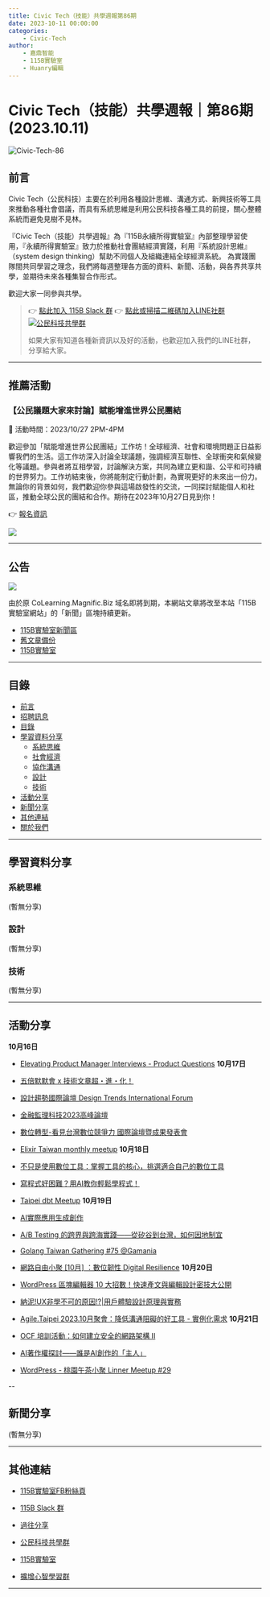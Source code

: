 ```yaml
---
title: Civic Tech（技能）共學週報第86期
date: 2023-10-11 00:00:00
categories:
	- Civic-Tech
author:
	- 嘉鼎智能
	- 115B實驗室
	- Huanry編輯
---
```

# Civic Tech（技能）共學週報｜第86期 (2023.10.11)

![Civic-Tech-86](/img/ct/86.png)

## 前言

Civic Tech（公民科技）主要在於利用各種設計思維、溝通方式、新興技術等工具來推動各種社會倡議，而具有系統思維是利用公民科技各種工具的前提，關心整體系統而避免見樹不見林。

『Civic Tech（技能）共學週報』為『115B永續所得實驗室』內部整理學習使用，『永續所得實驗室』致力於推動社會團結經濟實踐，利用『系統設計思維』（system design thinking）幫助不同個人及組織連結全球經濟系統。
為實踐團隊間共同學習之理念，我們將每週整理各方面的資料、新聞、活動，與各界共享共學，並期待未來各種集智合作形式。

歡迎大家一同參與共學。

>👉  [點此加入 115B Slack 群](https://bit.ly/Slack115b)
>👉  [點此或掃描二維碼加入LINE社群](https://line.me/ti/g2/Dj4AkbdDsY6o4D_CdDUB6Q)
>[![公民科技共學群](/img/產品共學群.jpg)](https://line.me/ti/g2/Dj4AkbdDsY6o4D_CdDUB6Q)
>
>如果大家有知道各種新資訊以及好的活動，也歡迎加入我們的LINE社群，分享給大家。


---
## 推薦活動

### 【公民議題大家來討論】賦能增進世界公民團結

🔶 活動時間：2023/10/27 2PM-4PM

歡迎參加「賦能增進世界公民團結」工作坊！全球經濟、社會和環境問題正日益影響我們的生活。這工作坊深入討論全球議題，強調經濟互聯性、全球衝突和氣候變化等議題。參與者將互相學習，討論解決方案，共同為建立更和諧、公平和可持續的世界努力。工作坊結束後，你將能制定行動計劃，為實現更好的未來出一份力。無論你的背景如何，我們歡迎你參與這場啟發性的交流，一同探討賦能個人和社區，推動全球公民的團結和合作。期待在2023年10月27日見到你！

👉 [報名資訊](https://www.accupass.com/event/2310050322539633027300)

![](https://static.accupass.com/eventbanner/2310060651083033355990.jpg)

---
## 公告

![](/img/mig.png)

由於原 CoLearning.Magnific.Biz 域名即將到期，本網站文章將改至本站「115B實驗室網站」的「新聞」區塊持續更新。

- [115B實驗室新聞區](https://sustainable-income-lab.github.io/news/)
- [舊文章備份](https://github.com/Sustainable-Income-Lab/Sustainable-Income-Lab.github.io/tree/main/source/news)
- [115B實驗室](https://sustainable-income-lab.github.io/)

---
## 目錄
- [前言](#前言)
- [招聘訊息](#招聘訊息)
- [目錄](#目錄)
- [學習資料分享](#學習資料分享)
	- [系統思維](#系統思維)
	- [社會經濟](#社會經濟)
	- [協作溝通](#協作溝通)
	- [設計](#設計)
	- [技術](#技術)
- [活動分享](#活動分享)
- [新聞分享](#新聞分享)
- [其他連結](#其他連結)
- [關於我們](#關於我們)

---
## 學習資料分享
### 系統思維

(暫無分享)

### 設計

(暫無分享)

### 技術

(暫無分享)

---
## 活動分享

**10月16日**
- [Elevating Product Manager Interviews - Product Questions](https://www.meetup.com/international-product-management-meetup-group/events/296447203/)
**10月17日**
- [五倍默默會 x 技術文章超・進・化！](https://www.accupass.com/event/2310030356541559311470)

- [設計趨勢國際論壇 Design Trends International Forum](https://www.accupass.com/event/2308210327307118227730)

- [金融監理科技2023高峰論壇](https://www.accupass.com/event/2309081012254044024330)

- [數位轉型-看見台灣數位競爭力 國際論壇暨成果發表會](https://www.accupass.com/event/2309130748501529132371)

- [Elixir Taiwan monthly meetup](https://www.meetup.com/elixirtw-taipei/events/296057946/)
**10月18日**
- [不只是使用數位工具：掌握工具的核心，挑選適合自己的數位工具](https://www.accupass.com/event/2309290958581451748657)

- [寫程式好困難？用AI教你輕鬆學程式！](https://www.accupass.com/event/2309071245151125023695)

- [Taipei dbt Meetup](https://www.meetup.com/taipei-dbt-meetup/events/296550615/)
**10月19日**
- [AI實際應用生成創作](https://www.accupass.com/event/2310030731233263223040)

- [A/B Testing 的跨界與跨海實踐——從矽谷到台灣，如何因地制宜](https://www.accupass.com/event/2310060330531563887601)

- [Golang Taiwan Gathering #75 @Gamania](https://www.meetup.com/golang-taipei-meetup/events/296426400/)

- [網路自由小聚 [10月] ：數位韌性 Digital Resilience](https://ocftw.kktix.cc/events/internetfreedom-october2023)
**10月20日**
- [WordPress 區塊編輯器 10 大招數！快速產文與編輯設計密技大公開](https://achang.kktix.cc/events/block-editor)

- [納泥!UX非學不可的原因!?|用戶體驗設計原理與實務](https://www.accupass.com/event/2309200232245131959000)

- [Agile.Taipei 2023.10月聚會：降低溝通阻礙的好工具 - 實例化需求](https://agilecommtw.kktix.cc/events/sbe-workshop)
**10月21日**
- [OCF 培訓活動：如何建立安全的網路架構 II](https://ocftw.kktix.cc/events/ocftot2023)

- [AI著作權探討——誰是AI創作的「主人」](https://www.accupass.com/event/2309050832111355176958)

- [WordPress - 桃園午茶小聚 Linner Meetup #29](https://www.meetup.com/taoyuan-wordpress-meetup/events/296506600/)

--
## 新聞分享

(暫無分享)

---
## 其他連結

- [115B實驗室FB粉絲頁](https://www.facebook.com/%E6%B0%B8%E7%BA%8C%E6%89%80%E5%BE%97%E5%AF%A6%E9%A9%97%E5%AE%A4-102916798609139)

- [115B Slack 群](https://bit.ly/Slack115b)

- [過往分享](/categories/Civic-Tech)

- [公民科技共學群](https://line.me/ti/g2/Dj4AkbdDsY6o4D_CdDUB6Q?utm_source=invitation&utm_medium=link_copy&utm_campaign=default)

- [115B實驗室](https://line.me/ti/g2/asPFU-0w4o9MIRSBdb4gtg?utm_source=invitation&utm_medium=link_copy&utm_campaign=default)

- [擴增心智學習群](https://line.me/ti/g2/asPFU-0w4o9MIRSBdb4gtg?utm_source=invitation&utm_medium=link_copy&utm_campaign=default)

---